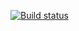 [![Build status](https://ci.appveyor.com/api/projects/status/afao4tv2kutmx6cj?svg=true)](https://ci.appveyor.com/project/DmitriyTka4enko/ajs-unit-test)